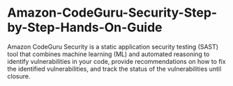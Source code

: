 # Amazon-CodeGuru-Security-Step-by-Step-Hands-On-Guide
Amazon CodeGuru Security is a static application security testing (SAST) tool that combines machine learning (ML) and automated reasoning to identify vulnerabilities in your code, provide recommendations on how to fix the identified vulnerabilities, and track the status of the vulnerabilities until closure. 
